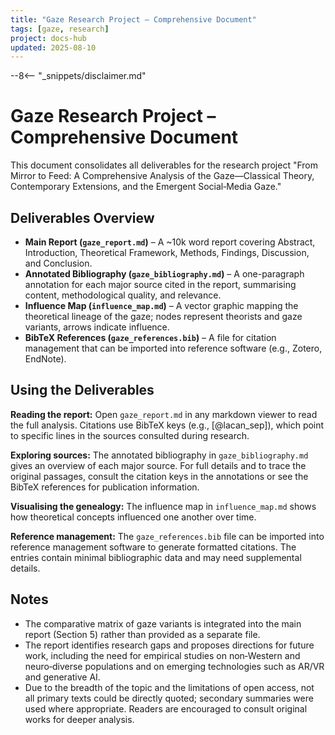 ```yaml
---
title: "Gaze Research Project – Comprehensive Document"
tags: [gaze, research]
project: docs-hub
updated: 2025-08-10
---
```


--8<-- "_snippets/disclaimer.md"

# Gaze Research Project – Comprehensive Document

This document consolidates all deliverables for the research project "From Mirror to Feed: A Comprehensive Analysis of the Gaze—Classical Theory, Contemporary Extensions, and the Emergent Social‑Media Gaze."

## Deliverables Overview

- **Main Report (`gaze_report.md`)** – A ~10k word report covering Abstract, Introduction, Theoretical Framework, Methods, Findings, Discussion, and Conclusion.
- **Annotated Bibliography (`gaze_bibliography.md`)** – A one-paragraph annotation for each major source cited in the report, summarising content, methodological quality, and relevance.
- **Influence Map (`influence_map.md`)** – A vector graphic mapping the theoretical lineage of the gaze; nodes represent theorists and gaze variants, arrows indicate influence.
- **BibTeX References (`gaze_references.bib`)** – A file for citation management that can be imported into reference software (e.g., Zotero, EndNote).

## Using the Deliverables

**Reading the report:** Open `gaze_report.md` in any markdown viewer to read the full analysis. Citations use BibTeX keys (e.g., [@lacan_sep]), which point to specific lines in the sources consulted during research.

**Exploring sources:** The annotated bibliography in `gaze_bibliography.md` gives an overview of each major source. For full details and to trace the original passages, consult the citation keys in the annotations or see the BibTeX references for publication information.

**Visualising the genealogy:** The influence map in `influence_map.md` shows how theoretical concepts influenced one another over time.

**Reference management:** The `gaze_references.bib` file can be imported into reference management software to generate formatted citations. The entries contain minimal bibliographic data and may need supplemental details.

## Notes

- The comparative matrix of gaze variants is integrated into the main report (Section 5) rather than provided as a separate file.
- The report identifies research gaps and proposes directions for future work, including the need for empirical studies on non‑Western and neuro‑diverse populations and on emerging technologies such as AR/VR and generative AI.
- Due to the breadth of the topic and the limitations of open access, not all primary texts could be directly quoted; secondary summaries were used where appropriate. Readers are encouraged to consult original works for deeper analysis.

